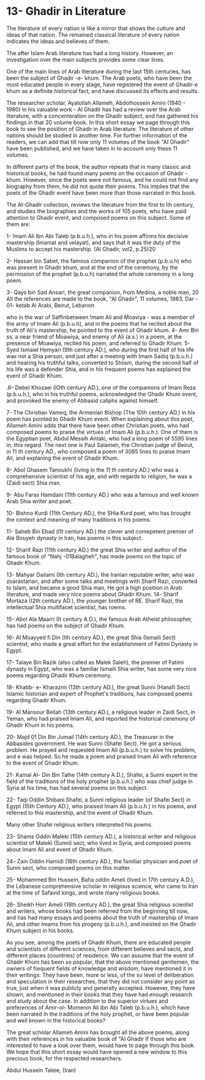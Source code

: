 13- Ghadir in Literature
========================

The literature of every nation is like a mirror that shows the culture
and ideas of that nation. The remained classical literature of every
nation indicates the ideas and believes of them.

The after Islam Arab literature has had a long history. However, an
investigation over the main subjects provides some clear lines.

One of the main lines of Arab literature during the last 15th
centuries, has been the subject of Ghadir -e- khum. The Arab poets, who
have been the most educated people in every stage, have registered the
event of Ghadir-e khum as a definite historical fact, and have discussed
its effects and results.

The researcher scholar, Ayatollah Allameh, Abdolhossein Amini (1940 -
1980) in his valuable work - Al Ghadir has had a review over the Arab
literature, with a concenteration on the Ghadir subject, and has
gathered his findings in that 20 volume book. In this short essay we
page through this book to see the position of Ghadir in Arab literature.
The literature of other nations should be studied in another time. For
further information of the readers, we can add that till now only 11
volumes of the book "AI Ghadir" have been published, and we have taken
in to account only these 11 volumes.

In different parts of the book, the author repeats that in many classic
and historical books, he had found many poems on the occasion of
Ghadir - khum. However, since the poets were not famous, and he could
not find any biography from them, he did not quote their poems. This
implies that the poets of the Ghadir event have been more than those
narrated in this book.

The AI-Ghadir collection, reviews the literature from the first to lih
century, and studies the biographies and the works of 105 poets, who
have paid attention to Ghadir event, and composed poems on this subject.
Some of them are:

1- !mam Ali Ibn Abi Taleb (p.b.u.h.), who in his poem affirms his
decisive mastership (Imamat and velayat), and says that it was the duty
of the Muslims to accept his mastership. (AI Ghadir, vol2, p.25)20

2- Hassan bin Sabet, the famous companion of the prophet (p.b.u.h) who
was present in Ghadir khum, and at the end of the ceremony, by the
permission of the prophet (p.b.u.h) narrated the whole ceremony in a
long poem.

3- Qays bin Sad Ansari, the great companion, from Medina, a noble man,
20 All the references are made to the book, "AI Ghadir", 11 volumes,
1983, Dar - 01- ketab Al Arabi, Beirut, Lebanon

who in the war of Saffinbetween !mam Ali and Moaviya - was a member of
the army of Imam Ali (p.b.u.h), and in the poems that he recited about
the truth of Ali's mastership, he pointed to the event of Ghadir khum.
4- Amr Bin ss, a near friend of Moawiya, and enemy of Ali (a.s.) in a
poem, at the presence of Moawiya, recited his poem, and referred to
Ghadir Khum. 5- Syed Ismaiel Hemyari (9th century AD.), who during the
first half of his life was not a Shia person, and just after a meeting
with Imam Sadiq (p.b.u.h.) and hearing his truthful talks, converted to
Shiism, during the second half of his life was a defender Shia, and in
his frequent poems has explained the event of Ghadir Khum.

.6- Debel Khozaei (lOth century AD.), one of the companions of Imam
Reza (p.b.u.h.), who in his truthful poems, acknowledged the Ghadir Khum
event, and provoked the enemy of Abbasid caliphs against himself.

7- The Christian Vameq, the Armenian Bishop (The 10th century AD.) in
his poem has pointed to Ghadir Khum event. When explaining about this
poet, Allameh Amini adds that there have been other Christian poets, who
had composed poems to praise the virtues of Imam Ali (p.b.u.h.). One of
them is the Egyptian poet, Abdul Messih Antaki, who had a long poem of
5595 lines in. this regard. The next one is Paul Salameh, the Christian
judge of Beirut, in 11 th century AD., who composed a poem of 3085 lines
to praise Imam Ali, and explaning the event of Ghadir Khum.

8- Abol Ghasem Tanoukhi (living in the 11 th century AD.) who was a
comprehensive scientist of his age, and with regards to religion, he was
a (Zaidi sect) Shia man.

9- Abu Faras Hamdani (11th century AD.) who was a famous and well known
Arab Shia writer and poet.

10- Bishno Kurdi (11th Century AD.), the SHia Kurd poet, who has
brought the context and meaning of many traditions in his poems.

11- Saheb Bin Ebad (l1t century AD.) the clever and comepetent premier
of Ale Bouyeh dynasty in Iran, has poems in this subject.

12- Sharif Razi (11th century AD.) the great Shia writer and author of
the famous book of "Nahj -01Balagheh", has made poems on the topic of
Ghadir Khum.

13- Mahyar Dailami (Ith century AD.), the Iranian reputable writer, who
was zoarastarian, and after some talks and meetings with Sharif Razi,
converted to Islam, and became a good Shia man, He got a high position
in Arab literature, and made very nice poems about Ghadir Khum.
14- Sharif Mortaza (I2th century AD.), the younger brother of RE.
Sharif Razi, the intellectual Shia multifacet scientist, has roems.

15- Abol Ala Maarri (It century A.D.), the famous Arab Atheist
philosopher, has had poems on the subject of Ghadir Khum.

16- Al Moayyed fi Din (Ith century AD.), the great Shia (Ismaili Sect)
scientist, who made a great effort for the establishment of Fatimi
Dynasty in Egypt.

17- Talaye Bin Razik (also called as Malek Saleh), the premier of
Fatimi dynasty in Egypt, who was a familiar Ismaili Shia writer, has
some very nice poems regarding Ghadir Khum ceremony.

18- Khatib- e- Kharazmi (13th century AD.), the great Sunni (Hanafi
Sect) Islamic historian and expert of Prophet's traditions, has composed
poems regarding Ghadir Khum.

19- Al Mansour Bellah (13th century AD.), a religious leader in Zaidi
Sect, in Yeman, who had praised Imam Ali, and reported the historical
ceremony of Ghadir Khum in his poems.

20- Majd 01 Din Bin Jumail (14th century AD.), the Treasurer in the
Abbasides government. He was Sunni (Shafei Sect). He got a serious
problem. He prayed and requested Imam Ali (p.b.u.h.) to solve his
problem, and e was helped. So he made a poem and praised Imam Ali with
reference to the event of Ghadir Khum.

21- Kamal Al- Din Bin Talhe (14th century A.D.), Shafei, a Sunni expert
in the field of the traditions of the holy prophet (p.b.u.h.) who was
chief judge in Syria at his time, has had several poems on this
subject.

22- Taqi Oddin Shibani Shafei, a Sunni religious leader (of Shafei
Sect) in Egypt (15th Century AD.), who praised Imam Ali (p.b.u.h.) in
his poems, and referred to this mastership, and the event of Ghadir
Khum.

Many other Shafei religious writers interpreted his poems.

23- Shams Oddin Maleki (15th century AD.), a historical writer and
religious scientist of Maleki (Sunni) sect, who lived in Syria, and
composed poems about Imam Ali and event of Ghadir Khum.

24- Zain Oddin Hamidi (16th century AD.), the familiar physician and
poet of Sunni sect, who composed poems on this matter.

25- Mohammed Bin Hussein, Baha oddin Ameli (lived in 17th century
A.D.), the Lebanese comprehensive scholar in religious science, who came
to Iran at the time of Safavid kings, and wrote many religious books.

26- Sheikh Horr Ameli (18th century AD.), the great Shia religious
scientist and writers, whose books had been referred from the beginning
till now, and has had many essays and poems about the truth of
mastership of Imam Ali, and other Imams from his progeny (p.b.u.h.), and
insisted on the Ghadir Khum subject in his books.

As you see, among the poets of Ghadir Khum, there are educated people
and scientists of different sciences, from different believes and sects,
and different places (countries) of residence. We can assume that the
event of Ghadir Khum has been so popular, that the above mentioned
gentlemen, the owners of frequent fields of knowledge and wisdom, have
mentioned it in their writings. They have been, more or less, of the so
level of deliberation and speculation in their researches, that they did
not consider any point as true, just when it was publicly and generally
accepted. However, they have shown, and mentioned in their books that
they have had enough research and study about the case. In addition to
the superior virtues and preferences of Amir-ol- Momenin Ali Ibn Abi
Taleb (p.b.u.h.), which have been narrated in the traditions of the holy
prophet, or have been popular and well known in the historical books?

The great scholar Allameh Amini has brought all the above poems, along
with their references in his valuable book of "AI Ghadir If those who
are interested to have a look over them, would have to page through this
book. We hope that this short essay would have opened a new window to
this precious book, for the respected researchers.


Abdul Hussein Taleie, (Iran)


